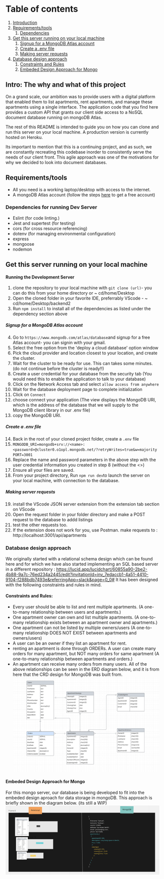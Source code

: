 # Table of contents

1. [Introduction](#introduction)
2. [Requirements/tools](#requirement)
   1. [Dependencies](#dependencies)
3. [Get this server running on your local machine](#start)
   1. [Signup for a MongoDB Atlas account](#register)
   2. [Create a .env file](#env)
   3. [Making server requests](#server)
4. [Database design approach](#design)
   1. [Constraints and Rules](#rules)
   2. [Embeded Design Approach for Mongo](#embed)

## Intro: The why and what of this project<a name="introduction"></a>

On a grand scale, our ambition was to provide users with a digital platform that enabled them to list apartments, rent apartments, and manage these apartments using a single interface.
The application code that you find here provides a custom API that grants our client side access to a NoSQL document database running on mongoDB Atlas.

The rest of this README is intended to guide you on how you can clone and run this server on your local machine.
A production version is currently hosted on Heroku.

Its important to mention that this is a continuing project, and as such, we are constantly recreating this codebase inorder to consistently serve the needs of our client front. This agile approach was one of the motivations for why we decided to look into document databases.

## Requirements/tools <a name="requirement"></a>

- All you need is a working laptop/desktop with access to the internet.
- A mongoDB Atlas account (follow the steps [here](#register) to get a free account)

### Dependencies for running Dev Server <a name="dependencies"></a>

- Eslint (for code linting.)
- Jest and supertest (for testing)
- cors (for cross resource referencing)
- dotenv (for managing environmental configuration)
- express
- mongoose
- nodemon

## Get this server running on your local machine <a name="start"></a>

#### Running the Development Server

1. clone the repository to your local machine with `git clone (url)`- you can do this from your home directory or ~ cd/home/Desktop
2. Open the cloned folder in your favorite IDE, preferrably VScode - ~ cd/home/Desktop/backend2
3. Run `npm install` to install all of the dependencies as listed under the dependency section above

##### Signup for a MongoDB Atlas account <a name="register"></a>

4. Go to `https://www.mongodb.com/atlas/database`and signup for a free Atlas account- you can signin with your gmail.
5. Select the free option from the 'deploy a cloud database' option window
6. Pick the cloud provider and location closest to your location, and create the cluster.
7. Wait for the cluster to be ready for use. This can takes some minutes.(do not continue before the cluster is ready!!)
8. Create a user credential for your database from the security tab (You would need this to enable the application to talk to your database)
9. Click on the Network Access tab and select `allow access from anywhere`
10. Wait for the database deployment page to complete initialization
11. Click on `Connect`
12. choose connect your application (The view displays the MongoDB URI, which is the address of the database that we will supply to the MongoDB client library in our .env file)
13. copy the MongoDB URI.

##### Create a .env file <a name="env">

14. Back in the root of your cloned project folder, create a `.env` file
15. `MONGODB_URI=mongodb+srv://<name>:<password>@cluster0.o1opl.mongodb.net/?retryWrites=true&w=majority PORT=3001`
16. Replace the name and password parameters in the above step with the user credential information you created in step 8 (without the <>)
17. Ensure all your files are saved.
18. From your project directory, Run `npm run dev`to launch the server on your local machine, with connection to the database.

##### Making server requests <a name="server">

19. install the VScode JSON server extension from the extension tab section on VScode
20. Open the request folder in your folder directory and make a POST request to the database to addd listings
21. test the other requests too.
22. If the extension does not work for you, use Postman. make requests to : http://localhost:3001/api/apartments

### Database design approach <a name="design">

We originally started with a relational schema design which can be found here and for which we have also started implementing an SQL based server in a different repository : https://lucid.app/lucidchart/60855a90-2be2-4b88-9a7c-76ed234a2445/edit?invitationId=inv_7edaccb1-4a51-4410-9104-f288bdb7493e&referringApp=slack&page=0_0#
It has been designed with the following constraints and rules in mind.

#### Constraints and Rules: <a name="rules">

- Every user should be able to list and rent multiple apartments. (A one-to-many relationship between users and apartments.)
- One apartment owner can own and list multiple apartments. (A one-to-many relationship exists between an apartment owner and apartments.)
- One apartment can not be listed by multiple owners/users (A one-to-many relationship DOES NOT EXIST between apartments and owners/users)
- A user can be an owner if they list an apartment for rent.
- renting an apartment is done through ORDERs. A user can create many orders for many apartment, but NOT many orders for same apartment (A one-to-many relationship between apartments and orders.)
- An apartment can receive many orders from many users.
  All of the above relationships can be seen in the ERD diagram below, and it is from here that the CRD design for MongoDB was built from.
  ![My Image](images/ERD.png)

#### Embeded Design Approach for Mongo <a name="embed">

For this mongo server, our database is being developed to fit into the embeded design aproach for data storage in mongoDB. This approach is briefly shown in the diagram below. (its still a WIP)
![My Image](images/embeded.png)
